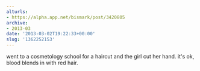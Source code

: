 ```yaml
---
alturls:
- https://alpha.app.net/bismark/post/3420805
archive:
- 2013-03
date: '2013-03-02T19:22:33+00:00'
slug: '1362252153'
---
```


went to a cosmetology school for a haircut and the girl cut her hand. it's ok, blood blends in with red hair.
